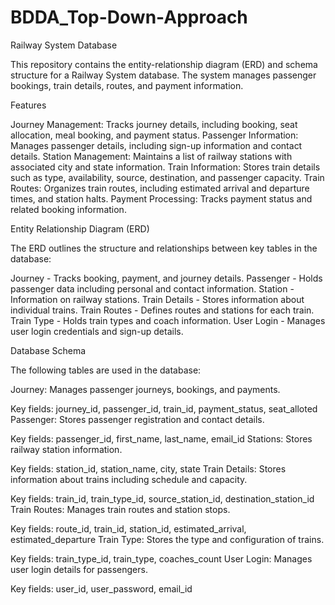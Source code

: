 # BDDA_Top-Down-Approach
Railway System Database

This repository contains the entity-relationship diagram (ERD) and schema structure for a Railway System database. The system manages passenger bookings, train details, routes, and payment information.

Features

Journey Management: Tracks journey details, including booking, seat allocation, meal booking, and payment status. Passenger Information: Manages passenger details, including sign-up information and contact details. Station Management: Maintains a list of railway stations with associated city and state information. Train Information: Stores train details such as type, availability, source, destination, and passenger capacity. Train Routes: Organizes train routes, including estimated arrival and departure times, and station halts. Payment Processing: Tracks payment status and related booking information.

Entity Relationship Diagram (ERD)

The ERD outlines the structure and relationships between key tables in the database:

Journey - Tracks booking, payment, and journey details. Passenger - Holds passenger data including personal and contact information. Station - Information on railway stations. Train Details - Stores information about individual trains. Train Routes - Defines routes and stations for each train. Train Type - Holds train types and coach information. User Login - Manages user login credentials and sign-up details.

Database Schema

The following tables are used in the database:

Journey: Manages passenger journeys, bookings, and payments.

Key fields: journey_id, passenger_id, train_id, payment_status, seat_alloted Passenger: Stores passenger registration and contact details.

Key fields: passenger_id, first_name, last_name, email_id Stations: Stores railway station information.

Key fields: station_id, station_name, city, state Train Details: Stores information about trains including schedule and capacity.

Key fields: train_id, train_type_id, source_station_id, destination_station_id Train Routes: Manages train routes and station stops.

Key fields: route_id, train_id, station_id, estimated_arrival, estimated_departure Train Type: Stores the type and configuration of trains.

Key fields: train_type_id, train_type, coaches_count User Login: Manages user login details for passengers.

Key fields: user_id, user_password, email_id
